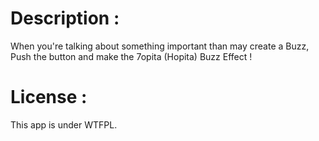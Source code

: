 # Description :
When you're talking about something important than may create a Buzz,
Push the button and make the 7opita (Hopita) Buzz Effect !


# License :
This app is under WTFPL.
